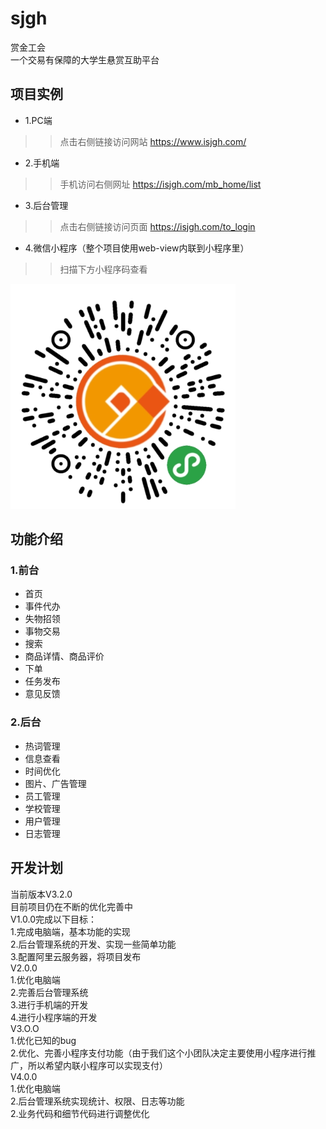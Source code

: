 # sjgh
赏金工会</br>
    一个交易有保障的大学生悬赏互助平台

## 项目实例
* 1.PC端
>>点击右侧链接访问网站  https://www.isjgh.com/
* 2.手机端
>>手机访问右侧网址  https://isjgh.com/mb_home/list
* 3.后台管理
>>点击右侧链接访问页面  https://isjgh.com/to_login  
* 4.微信小程序（整个项目使用web-view内联到小程序里）
>>扫描下方小程序码查看
<img src="https://github.com/wzdnh/sjgh/blob/master/sjgh/img/4~H)DIMNRB%7D%7B76YZ4%7BASL)3.png" />


## 功能介绍
### 1.前台
* 首页
* 事件代办
* 失物招领
* 事物交易
* 搜索
* 商品详情、商品评价
* 下单
* 任务发布
* 意见反馈
### 2.后台
* 热词管理
* 信息查看
* 时间优化
* 图片、广告管理
* 员工管理
* 学校管理
* 用户管理
* 日志管理

## 开发计划
当前版本V3.2.0</br>
目前项目仍在不断的优化完善中</br>
V1.0.0完成以下目标：</br>
    1.完成电脑端，基本功能的实现</br>
    2.后台管理系统的开发、实现一些简单功能</br>
    3.配置阿里云服务器，将项目发布</br>
V2.0.0</br>
    1.优化电脑端</br>
    2.完善后台管理系统</br>
    3.进行手机端的开发</br>
    4.进行小程序端的开发</br>
V3.O.O</br>
    1.优化已知的bug</br>
    2.优化、完善小程序支付功能（由于我们这个小团队决定主要使用小程序进行推广，所以希望内联小程序可以实现支付）</br>
V4.0.0</br>
    1.优化电脑端</br>
    2.后台管理系统实现统计、权限、日志等功能</br>
    2.业务代码和细节代码进行调整优化</br>




